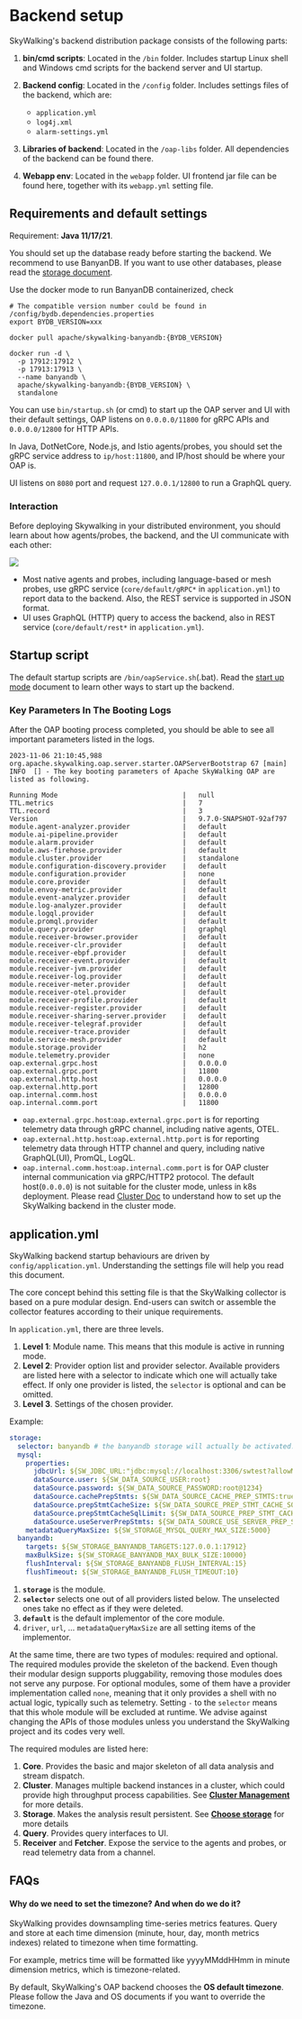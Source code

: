 # Backend setup
SkyWalking's backend distribution package consists of the following parts:

1. **bin/cmd scripts**: Located in the `/bin` folder. Includes startup Linux shell and Windows cmd scripts for the backend server and UI startup.

2. **Backend config**: Located in the `/config` folder. Includes settings files of the backend, which are:
    * `application.yml`
    * `log4j.xml`
    * `alarm-settings.yml`

3. **Libraries of backend**: Located in the `/oap-libs` folder. All dependencies of the backend can be found there.

4. **Webapp env**: Located in the `webapp` folder. UI frontend jar file can be found here, together with its `webapp.yml` setting file.

## Requirements and default settings

Requirement: **Java 11/17/21**.

You should set up the database ready before starting the backend. We recommend to use BanyanDB.
If you want to use other databases, please read the [storage document](backend-storage.md).

Use the docker mode to run BanyanDB containerized, check 
```shell
# The compatible version number could be found in /config/bydb.dependencies.properties
export BYDB_VERSION=xxx

docker pull apache/skywalking-banyandb:{BYDB_VERSION}

docker run -d \
  -p 17912:17912 \
  -p 17913:17913 \
  --name banyandb \
  apache/skywalking-banyandb:{BYDB_VERSION} \
  standalone
```

You can use `bin/startup.sh` (or cmd) to start up the OAP server and UI with their default settings, 
OAP listens on `0.0.0.0/11800` for gRPC APIs and `0.0.0.0/12800` for HTTP APIs.

In Java, DotNetCore, Node.js, and Istio agents/probes, you should set the gRPC service address to `ip/host:11800`, and IP/host should be where your OAP is. 

UI listens on `8080` port and request `127.0.0.1/12800` to run a GraphQL query.

### Interaction

Before deploying Skywalking in your distributed environment, you should learn about how agents/probes, the backend, and the UI communicate with each other:

<img src="https://skywalking.apache.org/doc-graph/communication-net.png"/>

- Most native agents and probes, including language-based or mesh probes, use gRPC service (`core/default/gRPC*` in `application.yml`) to report data to the backend. Also, the REST service is supported in JSON format.
- UI uses GraphQL (HTTP) query to access the backend, also in REST service (`core/default/rest*` in `application.yml`).


## Startup script
The default startup scripts are `/bin/oapService.sh`(.bat).
Read the [start up mode](backend-start-up-mode.md) document to learn other ways to start up the backend.


### Key Parameters In The Booting Logs
After the OAP booting process completed, you should be able to see all important parameters listed in the logs.

```
2023-11-06 21:10:45,988 org.apache.skywalking.oap.server.starter.OAPServerBootstrap 67 [main] INFO  [] - The key booting parameters of Apache SkyWalking OAP are listed as following.

Running Mode                               |   null                  
TTL.metrics                                |   7                     
TTL.record                                 |   3                     
Version                                    |   9.7.0-SNAPSHOT-92af797
module.agent-analyzer.provider             |   default               
module.ai-pipeline.provider                |   default               
module.alarm.provider                      |   default               
module.aws-firehose.provider               |   default               
module.cluster.provider                    |   standalone            
module.configuration-discovery.provider    |   default               
module.configuration.provider              |   none                  
module.core.provider                       |   default               
module.envoy-metric.provider               |   default               
module.event-analyzer.provider             |   default               
module.log-analyzer.provider               |   default               
module.logql.provider                      |   default               
module.promql.provider                     |   default               
module.query.provider                      |   graphql               
module.receiver-browser.provider           |   default               
module.receiver-clr.provider               |   default               
module.receiver-ebpf.provider              |   default               
module.receiver-event.provider             |   default               
module.receiver-jvm.provider               |   default               
module.receiver-log.provider               |   default               
module.receiver-meter.provider             |   default               
module.receiver-otel.provider              |   default               
module.receiver-profile.provider           |   default               
module.receiver-register.provider          |   default               
module.receiver-sharing-server.provider    |   default               
module.receiver-telegraf.provider          |   default               
module.receiver-trace.provider             |   default               
module.service-mesh.provider               |   default               
module.storage.provider                    |   h2                    
module.telemetry.provider                  |   none                  
oap.external.grpc.host                     |   0.0.0.0               
oap.external.grpc.port                     |   11800                 
oap.external.http.host                     |   0.0.0.0               
oap.external.http.port                     |   12800                  
oap.internal.comm.host                     |   0.0.0.0               
oap.internal.comm.port                     |   11800       
```

- `oap.external.grpc.host`:`oap.external.grpc.port` is for reporting telemetry data through gRPC channel, including
  native agents, OTEL.
- `oap.external.http.host`:`oap.external.http.port` is for reporting telemetry data through HTTP channel and query,
  including native GraphQL(UI), PromQL, LogQL.
- `oap.internal.comm.host`:`oap.internal.comm.port` is for OAP cluster internal communication via gRPC/HTTP2 protocol.
  The default host(`0.0.0.0`) is not suitable for the cluster mode, unless in k8s deployment. Please
  read [Cluster Doc](backend-cluster.md) to understand how to set up the SkyWalking backend in the cluster mode.
  
## application.yml
SkyWalking backend startup behaviours are driven by `config/application.yml`. Understanding the settings file will help you read this document.

The core concept behind this setting file is that the SkyWalking collector is based on a pure modular design.
End-users can switch or assemble the collector features according to their unique requirements.

In `application.yml`, there are three levels.
1. **Level 1**: Module name. This means that this module is active in running mode.
1. **Level 2**: Provider option list and provider selector. Available providers are listed here with a selector to indicate which one will actually take effect. If only one provider is listed, the `selector` is optional and can be omitted.
1. **Level 3**. Settings of the chosen provider.

Example:

```yaml
storage:
  selector: banyandb # the banyandb storage will actually be activated.
  mysql:
    properties:
      jdbcUrl: ${SW_JDBC_URL:"jdbc:mysql://localhost:3306/swtest?allowMultiQueries=true"}
      dataSource.user: ${SW_DATA_SOURCE_USER:root}
      dataSource.password: ${SW_DATA_SOURCE_PASSWORD:root@1234}
      dataSource.cachePrepStmts: ${SW_DATA_SOURCE_CACHE_PREP_STMTS:true}
      dataSource.prepStmtCacheSize: ${SW_DATA_SOURCE_PREP_STMT_CACHE_SQL_SIZE:250}
      dataSource.prepStmtCacheSqlLimit: ${SW_DATA_SOURCE_PREP_STMT_CACHE_SQL_LIMIT:2048}
      dataSource.useServerPrepStmts: ${SW_DATA_SOURCE_USE_SERVER_PREP_STMTS:true}
    metadataQueryMaxSize: ${SW_STORAGE_MYSQL_QUERY_MAX_SIZE:5000}
  banyandb:
    targets: ${SW_STORAGE_BANYANDB_TARGETS:127.0.0.1:17912}
    maxBulkSize: ${SW_STORAGE_BANYANDB_MAX_BULK_SIZE:10000}
    flushInterval: ${SW_STORAGE_BANYANDB_FLUSH_INTERVAL:15}
    flushTimeout: ${SW_STORAGE_BANYANDB_FLUSH_TIMEOUT:10}
```

1. **`storage`** is the module.
1. **`selector`** selects one out of all providers listed below. The unselected ones take no effect as if they were deleted.
1. **`default`** is the default implementor of the core module.
1. `driver`, `url`, ... `metadataQueryMaxSize` are all setting items of the implementor.

At the same time, there are two types of modules: required and optional. The required modules provide the skeleton of the backend.
Even though their modular design supports pluggability, removing those modules does not serve any purpose. For optional modules, some of them have
a provider implementation called `none`, meaning that it only provides a shell with no actual logic, typically such as telemetry.
Setting `-` to the `selector` means that this whole module will be excluded at runtime.
We advise against changing the APIs of those modules unless you understand the SkyWalking project and its codes very well.

The required modules are listed here:
1. **Core**. Provides the basic and major skeleton of all data analysis and stream dispatch.
1. **Cluster**. Manages multiple backend instances in a cluster, which could provide high throughput process
capabilities. See [**Cluster Management**](backend-cluster.md) for more details.
1. **Storage**. Makes the analysis result persistent. See [**Choose storage**](backend-storage.md) for more details
1. **Query**. Provides query interfaces to UI.
1. **Receiver** and **Fetcher**. Expose the service to the agents and probes, or read telemetry data from a channel.

## FAQs
#### Why do we need to set the timezone? And when do we do it?
SkyWalking provides downsampling time-series metrics features.
Query and store at each time dimension (minute, hour, day, month metrics indexes)
related to timezone when time formatting.

For example, metrics time will be formatted like yyyyMMddHHmm in minute dimension metrics, which is timezone-related.

By default, SkyWalking's OAP backend chooses the **OS default timezone**.
Please follow the Java and OS documents if you want to override the timezone.


